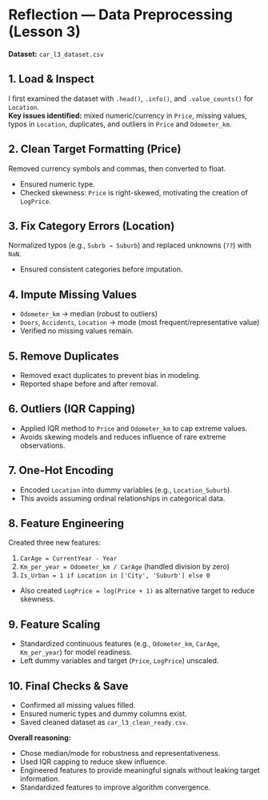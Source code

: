 # Reflection — Data Preprocessing (Lesson 3)

**Dataset:** `car_l3_dataset.csv`  

## 1. Load & Inspect  
I first examined the dataset with `.head()`, `.info()`, and `.value_counts()` for `Location`.  
**Key issues identified:** mixed numeric/currency in `Price`, missing values, typos in `Location`, duplicates, and outliers in `Price` and `Odometer_km`.  

## 2. Clean Target Formatting (Price)  
Removed currency symbols and commas, then converted to float.  
- Ensured numeric type.  
- Checked skewness: `Price` is right-skewed, motivating the creation of `LogPrice`.  

## 3. Fix Category Errors (Location)  
Normalized typos (e.g., `Subrb → Suburb`) and replaced unknowns (`??`) with `NaN`.  
- Ensured consistent categories before imputation.  

## 4. Impute Missing Values  
- `Odometer_km` → median (robust to outliers)  
- `Doors`, `Accidents`, `Location` → mode (most frequent/representative value)  
- Verified no missing values remain.  

## 5. Remove Duplicates  
- Removed exact duplicates to prevent bias in modeling.  
- Reported shape before and after removal.  

## 6. Outliers (IQR Capping)  
- Applied IQR method to `Price` and `Odometer_km` to cap extreme values.  
- Avoids skewing models and reduces influence of rare extreme observations.  

## 7. One-Hot Encoding  
- Encoded `Location` into dummy variables (e.g., `Location_Suburb`).  
- This avoids assuming ordinal relationships in categorical data.  

## 8. Feature Engineering  
Created three new features:  
1. `CarAge = CurrentYear - Year`  
2. `Km_per_year = Odometer_km / CarAge` (handled division by zero)  
3. `Is_Urban = 1 if Location in ['City', 'Suburb'] else 0`  

- Also created `LogPrice = log(Price + 1)` as alternative target to reduce skewness.  

## 9. Feature Scaling  
- Standardized continuous features (e.g., `Odometer_km`, `CarAge`, `Km_per_year`) for model readiness.  
- Left dummy variables and target (`Price`, `LogPrice`) unscaled.  

## 10. Final Checks & Save  
- Confirmed all missing values filled.  
- Ensured numeric types and dummy columns exist.  
- Saved cleaned dataset as `car_l3_clean_ready.csv`.  

**Overall reasoning:**  
- Chose median/mode for robustness and representativeness.  
- Used IQR capping to reduce skew influence.  
- Engineered features to provide meaningful signals without leaking target information.  
- Standardized features to improve algorithm convergence.
